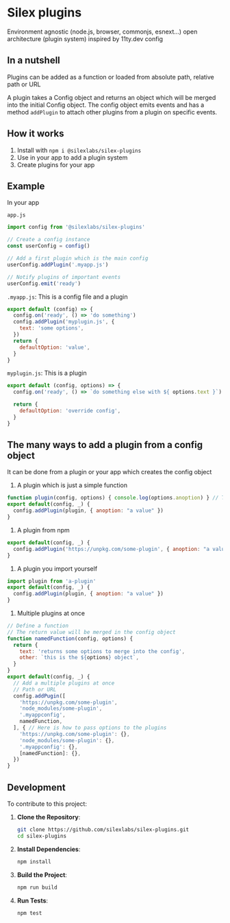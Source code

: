 # Silex plugins

Environment agnostic (node.js, browser, commonjs, esnext...) open architecture (plugin system) inspired by 11ty.dev config

## In a nutshell

Plugins can be added as a function or loaded from absolute path, relative path or URL

A plugin takes a Config object and returns an object which will be merged into the initial Config object. The config object emits events and has a method `addPlugin` to attach other plugins from a plugin on specific events.

## How it works

1. Install with `npm i @silexlabs/silex-plugins`
1. Use in your app to add a plugin system
1. Create plugins for your app

## Example

In your app

`app.js`
```js
import config from '@silexlabs/silex-plugins'

// Create a config instance
const userConfig = config()

// Add a first plugin which is the main config
userConfig.addPlugin('.myapp.js')

// Notify plugins of important events
userConfig.emit('ready')
```

`.myapp.js`: This is a config file and a plugin
```js
export default (config) => {
  config.on('ready', () => 'do something')
  config.addPlugin('myplugin.js', {
    text: 'some options',
  })
  return {
    defaultOption: 'value',
  }
}
```
`myplugin.js`: This is a plugin
```js
export default (config, options) => {
  config.on('ready', () => `do something else with ${ options.text }`)

  return {
    defaultOption: 'override config',
  }
}
```

## The many ways to add a plugin from a config object

It can be done from a plugin or your app which creates the config object

1. A plugin which is just a simple function
  ```js
  function plugin(config, options) { console.log(options.anoption) } // This will log "a value"
  export default(config, _) {
    config.addPlugin(plugin, { anoption: "a value" })
  }
  ```
1. A plugin from npm
  ```js
  export default(config, _) {
    config.addPlugin('https://unpkg.com/some-plugin', { anoption: "a value" })
  }
  ```
1. A plugin you import yourself
  ```js
  import plugin from 'a-plugin'
  export default(config, _) {
    config.addPlugin(plugin, { anoption: "a value" })
  }
  ```
1. Multiple plugins at once
  ```js
  // Define a function
  // The return value will be merged in the config object
  function namedFunction(config, options) {
    return {
      text: 'returns some options to merge into the config',
      other: `this is the ${options} object`,
    }
  }
  export default(config, _) {
    // Add a multiple plugins at once
    // Path or URL
    config.addPugin([
      'https://unpkg.com/some-plugin',
      'node_modules/some-plugin',
      '.myappconfig',
      namedFunction,
    ], { // Here is how to pass options to the plugins
      'https://unpkg.com/some-plugin': {},
      'node_modules/some-plugin': {},
      '.myappconfig': {},
      [namedFunction]: {},
    })
  }
  ```

## Development

To contribute to this project:

1. **Clone the Repository**:
   ```bash
   git clone https://github.com/silexlabs/silex-plugins.git
   cd silex-plugins
   ```

2. **Install Dependencies**:
   ```bash
   npm install
   ```

3. **Build the Project**:
   ```bash
   npm run build
   ```

4. **Run Tests**:
   ```bash
   npm test
   ```
